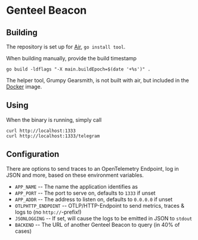 # Genteel Beacon

## Building

The repository is set up for [Air](https://github.com/air-verse/air), `go install tool`.

When building manually, provide the build timestamp

```shell
go build -ldflags "-X main.buildEpoch=$(date '+%s')" .
```

The helper tool, Grumpy Gearsmith, is not built with air, but included in the [Docker](https://hub.docker.com/r/schildwaechter/genteelbeacon) image.

## Using

When the binary is running, simply call

```shell
curl http://localhost:1333
curl http://localhost:1333/telegram
```

## Configuration

There are options to send traces to an OpenTelemetry Endpoint, log in JSON and more, based on these environment variables.

* `APP_NAME` -- The name the application identifies as
* `APP_PORT` -- The port to serve on, defaults to `1333` if unset
* `APP_ADDR` -- The address to listen on, defaults to `0.0.0.0` if unset
* `OTLPHTTP_ENDPOINT` -- OTLP/HTTP-Endpoint to send metrics, traces & logs to (no `http://`-prefix!)
* `JSONLOGGING` -- If set, will cause the logs to be emitted in JSON to `stdout`
* `BACKEND` -- The URL of another Genteel Beacon to query (in 40% of cases)
